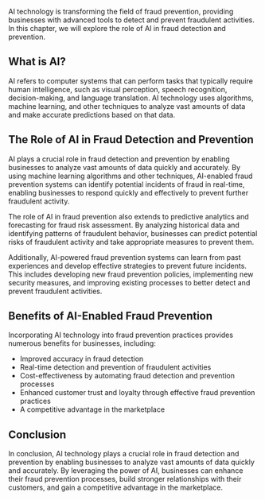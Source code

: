 
AI technology is transforming the field of fraud prevention, providing businesses with advanced tools to detect and prevent fraudulent activities. In this chapter, we will explore the role of AI in fraud detection and prevention.

What is AI?
-----------

AI refers to computer systems that can perform tasks that typically require human intelligence, such as visual perception, speech recognition, decision-making, and language translation. AI technology uses algorithms, machine learning, and other techniques to analyze vast amounts of data and make accurate predictions based on that data.

The Role of AI in Fraud Detection and Prevention
------------------------------------------------

AI plays a crucial role in fraud detection and prevention by enabling businesses to analyze vast amounts of data quickly and accurately. By using machine learning algorithms and other techniques, AI-enabled fraud prevention systems can identify potential incidents of fraud in real-time, enabling businesses to respond quickly and effectively to prevent further fraudulent activity.

The role of AI in fraud prevention also extends to predictive analytics and forecasting for fraud risk assessment. By analyzing historical data and identifying patterns of fraudulent behavior, businesses can predict potential risks of fraudulent activity and take appropriate measures to prevent them.

Additionally, AI-powered fraud prevention systems can learn from past experiences and develop effective strategies to prevent future incidents. This includes developing new fraud prevention policies, implementing new security measures, and improving existing processes to better detect and prevent fraudulent activities.

Benefits of AI-Enabled Fraud Prevention
---------------------------------------

Incorporating AI technology into fraud prevention practices provides numerous benefits for businesses, including:

* Improved accuracy in fraud detection
* Real-time detection and prevention of fraudulent activities
* Cost-effectiveness by automating fraud detection and prevention processes
* Enhanced customer trust and loyalty through effective fraud prevention practices
* A competitive advantage in the marketplace

Conclusion
----------

In conclusion, AI technology plays a crucial role in fraud detection and prevention by enabling businesses to analyze vast amounts of data quickly and accurately. By leveraging the power of AI, businesses can enhance their fraud prevention processes, build stronger relationships with their customers, and gain a competitive advantage in the marketplace.
